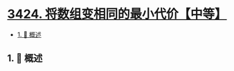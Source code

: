 # [3424. 将数组变相同的最小代价【中等】](https://github.com/Tdahuyou/TNotes.leetcode/tree/main/notes/3424.%20%E5%B0%86%E6%95%B0%E7%BB%84%E5%8F%98%E7%9B%B8%E5%90%8C%E7%9A%84%E6%9C%80%E5%B0%8F%E4%BB%A3%E4%BB%B7%E3%80%90%E4%B8%AD%E7%AD%89%E3%80%91)

<!-- region:toc -->

- [1. 📝 概述](#1--概述)

<!-- endregion:toc -->

## 1. 📝 概述
